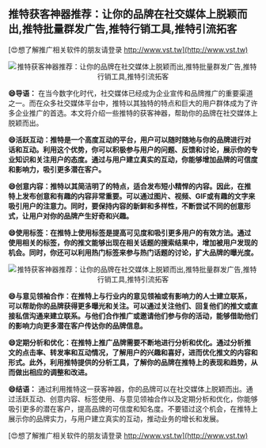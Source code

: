 ## **推特获客神器推荐：让你的品牌在社交媒体上脱颖而出,推特批量群发广告,推特行销工具,推特引流拓客**

[😍想了解推广相关软件的朋友请登录 http://www.vst.tw](http://www.vst.tw)

 <center><img src="https://vst.tw/MP4/tuiguang/png/7.png" alt="推特获客神器推荐：让你的品牌在社交媒体上脱颖而出,推特批量群发广告,推特行销工具,推特引流拓客"></center>

**😄导语：**
在当今数字化时代，社交媒体已经成为企业宣传和品牌推广的重要渠道之一。而在众多社交媒体平台中，推特以其独特的特点和巨大的用户群体成为了许多企业推广的首选。本文将介绍一些推特的获客神器，帮助你的品牌在社交媒体上脱颖而出。

**😄活跃互动：推特是一个高度互动的平台，用户可以随时随地与你的品牌进行对话和互动。利用这个优势，你可以积极参与用户的问题、反馈和讨论，展示你的专业知识和关注用户的态度。通过与用户建立真实的互动，你能够增加品牌的可信度和影响力，吸引更多潜在客户。**

**😄创意内容：推特以其简洁明了的特点，适合发布短小精悍的内容。因此，在推特上发布创意和有趣的内容非常重要。可以通过图片、视频、GIF或有趣的文字来吸引用户的注意力。同时，要保持内容的新鲜和多样性，不断尝试不同的创意形式，让用户对你的品牌产生好奇和兴趣。**

**😄使用标签：在推特上使用标签是提高可见度和吸引更多用户的有效方法。通过使用相关的标签，你的推文能够出现在相关话题的搜索结果中，增加被用户发现的机会。同时，你还可以利用热门标签来参与热门话题的讨论，扩大品牌的曝光度。**

 <center><img src="https://vst.tw/MP4/tuiguang/png/0.png" alt="推特获客神器推荐：让你的品牌在社交媒体上脱颖而出,推特批量群发广告,推特行销工具,推特引流拓客"></center>

**😄与意见领袖合作：在推特上与行业内的意见领袖或有影响力的人士建立联系，可以帮助你的品牌获得更多曝光和关注。可以通过关注他们、回复他们的推文或直接私信沟通来建立联系。与他们合作推广或邀请他们参与你的活动，能够借助他们的影响力向更多潜在客户传达你的品牌信息。**

**😄定期分析和优化：在推特上推广品牌需要不断地进行分析和优化。通过分析推文的点击率、转发率和互动情况，了解用户的兴趣和喜好，进而优化推文的内容和形式。此外，利用推特提供的分析工具，了解你的品牌在推特上的表现和趋势，从而做出相应的调整和改进。**

**😄结语：**
通过利用推特这一获客神器，你的品牌可以在社交媒体上脱颖而出。通过活跃互动、创意内容、标签使用、与意见领袖合作以及定期分析和优化，你能够吸引更多的潜在客户，提高品牌的可信度和知名度。不要错过这个机会，在推特上展示你的品牌实力，与用户建立真实的互动，推动业务的增长和发展。

[😍想了解推广相关软件的朋友请登录 http://www.vst.tw](http://www.vst.tw)



